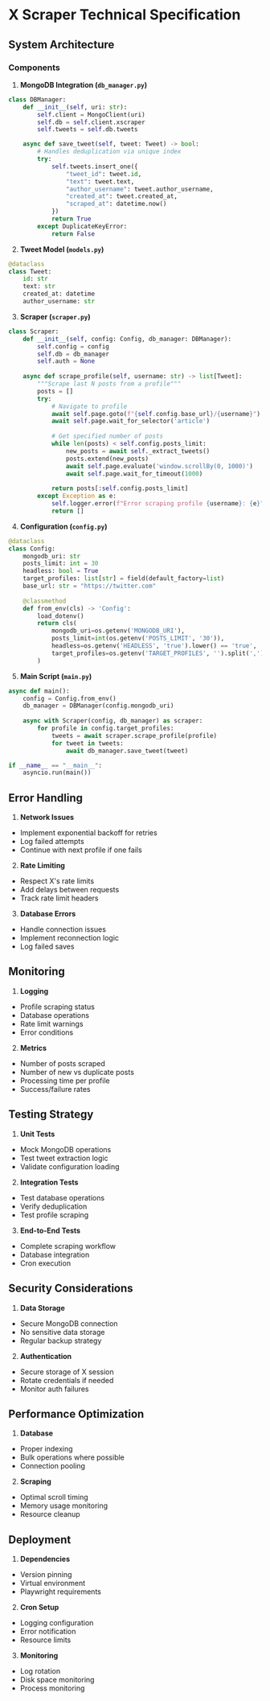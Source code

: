 # X Scraper Technical Specification

## System Architecture

### Components

1. **MongoDB Integration (`db_manager.py`)**
```python
class DBManager:
    def __init__(self, uri: str):
        self.client = MongoClient(uri)
        self.db = self.client.xscraper
        self.tweets = self.db.tweets

    async def save_tweet(self, tweet: Tweet) -> bool:
        # Handles deduplication via unique index
        try:
            self.tweets.insert_one({
                "tweet_id": tweet.id,
                "text": tweet.text,
                "author_username": tweet.author_username,
                "created_at": tweet.created_at,
                "scraped_at": datetime.now()
            })
            return True
        except DuplicateKeyError:
            return False
```

2. **Tweet Model (`models.py`)**
```python
@dataclass
class Tweet:
    id: str
    text: str
    created_at: datetime
    author_username: str
```

3. **Scraper (`scraper.py`)**
```python
class Scraper:
    def __init__(self, config: Config, db_manager: DBManager):
        self.config = config
        self.db = db_manager
        self.auth = None
        
    async def scrape_profile(self, username: str) -> list[Tweet]:
        """Scrape last N posts from a profile"""
        posts = []
        try:
            # Navigate to profile
            await self.page.goto(f"{self.config.base_url}/{username}")
            await self.page.wait_for_selector('article')
            
            # Get specified number of posts
            while len(posts) < self.config.posts_limit:
                new_posts = await self._extract_tweets()
                posts.extend(new_posts)
                await self.page.evaluate('window.scrollBy(0, 1000)')
                await self.page.wait_for_timeout(1000)
                
            return posts[:self.config.posts_limit]
        except Exception as e:
            self.logger.error(f"Error scraping profile {username}: {e}")
            return []
```

4. **Configuration (`config.py`)**
```python
@dataclass
class Config:
    mongodb_uri: str
    posts_limit: int = 30
    headless: bool = True
    target_profiles: list[str] = field(default_factory=list)
    base_url: str = "https://twitter.com"
    
    @classmethod
    def from_env(cls) -> 'Config':
        load_dotenv()
        return cls(
            mongodb_uri=os.getenv('MONGODB_URI'),
            posts_limit=int(os.getenv('POSTS_LIMIT', '30')),
            headless=os.getenv('HEADLESS', 'true').lower() == 'true',
            target_profiles=os.getenv('TARGET_PROFILES', '').split(',')
        )
```

5. **Main Script (`main.py`)**
```python
async def main():
    config = Config.from_env()
    db_manager = DBManager(config.mongodb_uri)
    
    async with Scraper(config, db_manager) as scraper:
        for profile in config.target_profiles:
            tweets = await scraper.scrape_profile(profile)
            for tweet in tweets:
                await db_manager.save_tweet(tweet)

if __name__ == "__main__":
    asyncio.run(main())
```

## Error Handling

1. **Network Issues**
- Implement exponential backoff for retries
- Log failed attempts
- Continue with next profile if one fails

2. **Rate Limiting**
- Respect X's rate limits
- Add delays between requests
- Track rate limit headers

3. **Database Errors**
- Handle connection issues
- Implement reconnection logic
- Log failed saves

## Monitoring

1. **Logging**
- Profile scraping status
- Database operations
- Rate limit warnings
- Error conditions

2. **Metrics**
- Number of posts scraped
- Number of new vs duplicate posts
- Processing time per profile
- Success/failure rates

## Testing Strategy

1. **Unit Tests**
- Mock MongoDB operations
- Test tweet extraction logic
- Validate configuration loading

2. **Integration Tests**
- Test database operations
- Verify deduplication
- Test profile scraping

3. **End-to-End Tests**
- Complete scraping workflow
- Database integration
- Cron execution

## Security Considerations

1. **Data Storage**
- Secure MongoDB connection
- No sensitive data storage
- Regular backup strategy

2. **Authentication**
- Secure storage of X session
- Rotate credentials if needed
- Monitor auth failures

## Performance Optimization

1. **Database**
- Proper indexing
- Bulk operations where possible
- Connection pooling

2. **Scraping**
- Optimal scroll timing
- Memory usage monitoring
- Resource cleanup

## Deployment

1. **Dependencies**
- Version pinning
- Virtual environment
- Playwright requirements

2. **Cron Setup**
- Logging configuration
- Error notification
- Resource limits

3. **Monitoring**
- Log rotation
- Disk space monitoring
- Process monitoring